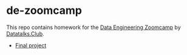 # de-zoomcamp

This repo contains homework for the [Data Engineering Zoomcamp](https://github.com/DataTalksClub/data-engineering-zoomcamp) by [Datatalks.Club](https://datatalks.club/).

* [Final project](https://github.com/1armani/de-zoomcamp/tree/main/7_project)
